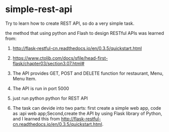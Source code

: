 # simple-rest-api
Try to learn how to create REST API, so do a very simple task.

the method that using python and Flash to design RESTful APIs was learned from:
1. http://flask-restful-cn.readthedocs.io/en/0.3.5/quickstart.html 
2. https://www.ctolib.com/docs/sfile/head-first-flask/chapter03/section3.07.html#

1. The API provides GET, POST and DELETE function for restaurant, Menu, Menu Item.
2. The API is run in port 5000
3. just run python python for REST API
4. The task can devide into two parts: first create a simple web app, code as :api web app;Second,create the API by using Flask library of Python, and I learned this from http://flask-restful-cn.readthedocs.io/en/0.3.5/quickstart.html.
